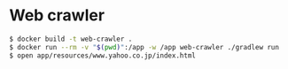 # Web crawler

```bash
$ docker build -t web-crawler .
$ docker run --rm -v "$(pwd)":/app -w /app web-crawler ./gradlew run
$ open app/resources/www.yahoo.co.jp/index.html
```
